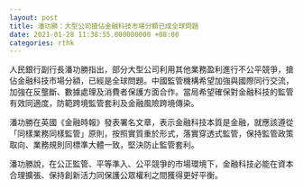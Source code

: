 ```yaml
---
layout: post
title: 潘功勝：大型公司搶佔金融科技市場分額已成全球問題
date: 2021-01-28 11:38:55.000000000 +08:00
categories: rthk
---
```


人民銀行副行長潘功勝指出，部分大型公司利用其他業務盈利進行不公平競爭，搶佔金融科技市場分額，已經是全球問題。中國監管機構希望加強與國際同行交流，加強在反壟斷、數據處理及消費者保護方面合作。當局希望確保對金融科技的監管有效同適度，防範跨境監管套利及金融風險跨境傳染。

潘功勝在英國《金融時報》發表署名文章，表示金融科技本質是金融，就應該遵從「同樣業務同樣監管」原則，按照實質重於形式，落實穿透式監管，保持監管政策取向、業務規則同標準大體一致，堅決防止監管套利。

潘功勝說，在公正監管、平等準入、公平競爭的市場環境下，金融科技必能在資本合理擴張、保持創新活力同保護公眾權利之間獲得更好平衡。

